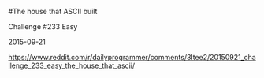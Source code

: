 #The house that ASCII built

Challenge #233 Easy

2015-09-21

https://www.reddit.com/r/dailyprogrammer/comments/3ltee2/20150921_challenge_233_easy_the_house_that_ascii/

